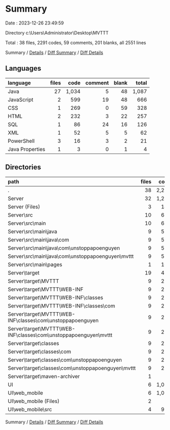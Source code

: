 # Summary

Date : 2023-12-26 23:49:59

Directory c:\\Users\\Administrator\\Desktop\\MVTTT

Total : 38 files,  2291 codes, 59 comments, 201 blanks, all 2551 lines

Summary / [Details](details.md) / [Diff Summary](diff.md) / [Diff Details](diff-details.md)

## Languages
| language | files | code | comment | blank | total |
| :--- | ---: | ---: | ---: | ---: | ---: |
| Java | 27 | 1,034 | 5 | 48 | 1,087 |
| JavaScript | 2 | 599 | 19 | 48 | 666 |
| CSS | 1 | 269 | 0 | 59 | 328 |
| HTML | 2 | 232 | 3 | 22 | 257 |
| SQL | 1 | 86 | 24 | 16 | 126 |
| XML | 1 | 52 | 5 | 5 | 62 |
| PowerShell | 3 | 16 | 3 | 2 | 21 |
| Java Properties | 1 | 3 | 0 | 1 | 4 |

## Directories
| path | files | code | comment | blank | total |
| :--- | ---: | ---: | ---: | ---: | ---: |
| . | 38 | 2,291 | 59 | 201 | 2,551 |
| Server | 32 | 1,287 | 37 | 90 | 1,414 |
| Server (Files) | 3 | 142 | 32 | 22 | 196 |
| Server\\src | 10 | 685 | 1 | 67 | 753 |
| Server\\src\\main | 10 | 685 | 1 | 67 | 753 |
| Server\\src\\main\\java | 9 | 577 | 1 | 48 | 626 |
| Server\\src\\main\\java\\com | 9 | 577 | 1 | 48 | 626 |
| Server\\src\\main\\java\\com\\unstoppapoenguyen | 9 | 577 | 1 | 48 | 626 |
| Server\\src\\main\\java\\com\\unstoppapoenguyen\\mvttt | 9 | 577 | 1 | 48 | 626 |
| Server\\src\\main\\pages | 1 | 108 | 0 | 19 | 127 |
| Server\\target | 19 | 460 | 4 | 1 | 465 |
| Server\\target\\MVTTT | 9 | 228 | 2 | 0 | 230 |
| Server\\target\\MVTTT\\WEB-INF | 9 | 228 | 2 | 0 | 230 |
| Server\\target\\MVTTT\\WEB-INF\\classes | 9 | 228 | 2 | 0 | 230 |
| Server\\target\\MVTTT\\WEB-INF\\classes\\com | 9 | 228 | 2 | 0 | 230 |
| Server\\target\\MVTTT\\WEB-INF\\classes\\com\\unstoppapoenguyen | 9 | 228 | 2 | 0 | 230 |
| Server\\target\\MVTTT\\WEB-INF\\classes\\com\\unstoppapoenguyen\\mvttt | 9 | 228 | 2 | 0 | 230 |
| Server\\target\\classes | 9 | 229 | 2 | 0 | 231 |
| Server\\target\\classes\\com | 9 | 229 | 2 | 0 | 231 |
| Server\\target\\classes\\com\\unstoppapoenguyen | 9 | 229 | 2 | 0 | 231 |
| Server\\target\\classes\\com\\unstoppapoenguyen\\mvttt | 9 | 229 | 2 | 0 | 231 |
| Server\\target\\maven-archiver | 1 | 3 | 0 | 1 | 4 |
| UI | 6 | 1,004 | 22 | 111 | 1,137 |
| UI\\web_mobile | 6 | 1,004 | 22 | 111 | 1,137 |
| UI\\web_mobile (Files) | 2 | 12 | 0 | 1 | 13 |
| UI\\web_mobile\\src | 4 | 992 | 22 | 110 | 1,124 |

Summary / [Details](details.md) / [Diff Summary](diff.md) / [Diff Details](diff-details.md)